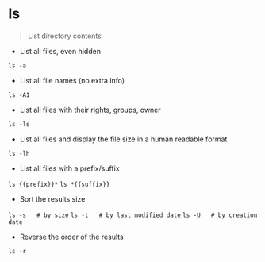 # ls

> List directory contents

- List all files, even hidden

`ls -a`

- List all file names (no extra info)

`ls -A1`

- List all files with their rights, groups, owner

`ls -ls`

- List all files and display the file size in a human readable format

`ls -lh`

- List all files with a prefix/suffix

`ls {{prefix}}*`
`ls *{{suffix}}`

- Sort the results size

`ls -s   # by size`
`ls -t   # by last modified date`
`ls -U   # by creation date`

- Reverse the order of the results

`ls -r`
